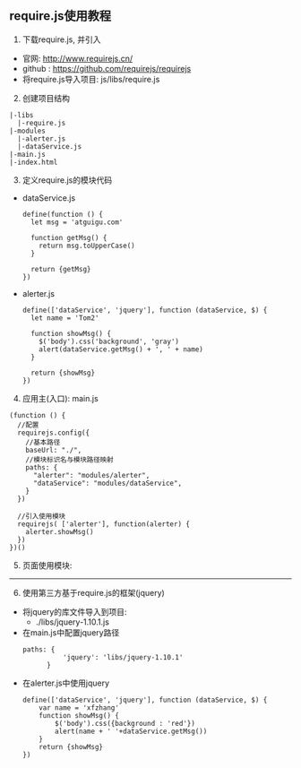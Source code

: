 ## require.js使用教程
1. 下载require.js, 并引入
  * 官网: http://www.requirejs.cn/
  * github : https://github.com/requirejs/requirejs
  * 将require.js导入项目: js/libs/require.js 
2. 创建项目结构
  ```
  |-libs
    |-require.js
  |-modules
    |-alerter.js
    |-dataService.js
  |-main.js
  |-index.html
  ```
3. 定义require.js的模块代码
  * dataService.js
    ```
    define(function () {
      let msg = 'atguigu.com'
    
      function getMsg() {
        return msg.toUpperCase()
      }
    
      return {getMsg}
    })
    ```
  * alerter.js
    ```
    define(['dataService', 'jquery'], function (dataService, $) {
      let name = 'Tom2'
    
      function showMsg() {
        $('body').css('background', 'gray')
        alert(dataService.getMsg() + ', ' + name)
      }
    
      return {showMsg}
    })
    ```
4. 应用主(入口): main.js
  ```
  (function () {
    //配置
    requirejs.config({
      //基本路径
      baseUrl: "./",
      //模块标识名与模块路径映射
      paths: {
        "alerter": "modules/alerter",
        "dataService": "modules/dataService",
      }
    })
    
    //引入使用模块
    requirejs( ['alerter'], function(alerter) {
      alerter.showMsg()
    })
  })()
  ```
        
5. 页面使用模块:
  <script data-main="./main" src="./libs/require.js"></script>
    
------------------------------------------------------------------------

6. 使用第三方基于require.js的框架(jquery)
  * 将jquery的库文件导入到项目: 
    * ./libs/jquery-1.10.1.js
  * 在main.js中配置jquery路径
    ```
    paths: {
              'jquery': 'libs/jquery-1.10.1'
          }
    ```
  * 在alerter.js中使用jquery
    ```
    define(['dataService', 'jquery'], function (dataService, $) {
        var name = 'xfzhang'
        function showMsg() {
            $('body').css({background : 'red'})
            alert(name + ' '+dataService.getMsg())
        }
        return {showMsg}
    })
    ```